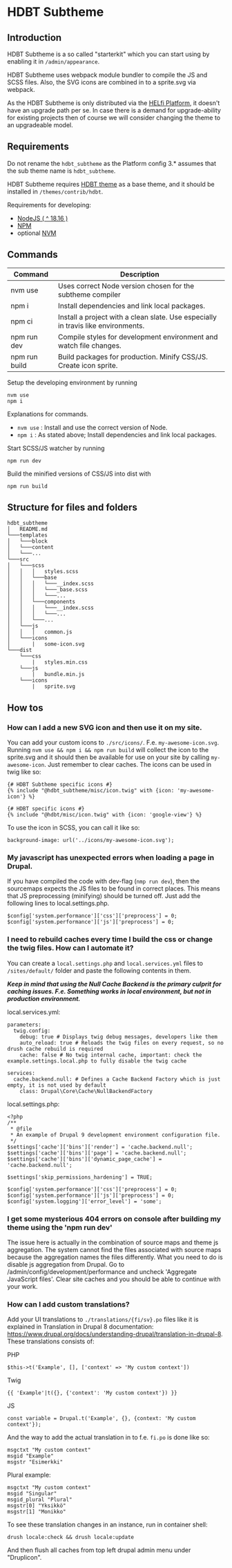 # HDBT Subtheme

## Introduction

HDBT Subtheme is a so called "starterkit" which you can start using by enabling it in `/admin/appearance`.

HDBT Subtheme uses webpack module bundler to compile the JS and SCSS files. Also, the SVG icons are combined in to a sprite.svg via webpack.

As the HDBT Subtheme is only distributed via the [HELfi Platform](https://github.com/City-of-Helsinki/drupal-helfi-platform), it doesn't have an upgrade path per se. In case there is a demand for upgrade-ability for existing projects then of course we will consider changing the theme to an upgradeable model.

## Requirements

Do not rename the `hdbt_subtheme` as the Platform config 3.* assumes that the sub theme name is `hdbt_subtheme`.

HDBT Subtheme requires [HDBT theme](https://github.com/City-of-helsinki/drupal-hdbt) as a base theme, and it should be installed in `/themes/contrib/hdbt`.

Requirements for developing:
- [NodeJS ( ^ 18.16 )](https://nodejs.org/en/)
- [NPM](https://npmjs.com/)
- optional [NVM](https://github.com/nvm-sh/nvm)

## Commands

| Command       | Description                                                                       |
| ------------- | --------------------------------------------------------------------------------- |
| nvm use       | Uses correct Node version chosen for the subtheme compiler                        |
| npm i         | Install dependencies and link local packages.                                     |
| npm ci        | Install a project with a clean slate. Use especially in travis like environments. |
| npm run dev   | Compile styles for development environment and watch file changes.                |
| npm run build | Build packages for production. Minify CSS/JS. Create icon sprite.                 |

Setup the developing environment by running

    nvm use
    npm i

Explanations for commands.
- `nvm use` : Install and use the correct version of Node.
- `npm i` : As stated above; Install dependencies and link local packages.

Start SCSS/JS watcher by running

    npm run dev

Build the minified versions of CSS/JS into dist with

    npm run build

## Structure for files and folders

```
hdbt_subtheme
│   README.md
└───templates
│   └───block
│   └───content
│   └───...
└───src
│   └───scss
│   │   │   styles.scss
│   │   └───base
│   │   │   └───__index.scss
│   │   │   └───_base.scss
│   │   │   └───...
│   │   └───components
│   │   │   └───__index.scss
│   │   │   └───...
│   │   └───...
│   └───js
│   │   │   common.js
│   └───icons
│       |   some-icon.svg
└───dist
    └───css
        |   styles.min.css
    └───js
        |   bundle.min.js
    └───icons
        |   sprite.svg
```

## How tos

### How can I add a new SVG icon and then use it on my site.

You can add your custom icons to `./src/icons/`. F.e. `my-awesome-icon.svg`.
Running `nvm use && npm i && npm run build` will collect the icon to the sprite.svg and it should then be available for use on your site by calling `my-awesome-icon`. Just remember to clear caches.
The icons can be used in twig like so:

    {# HDBT Subtheme specific icons #}
    {% include "@hdbt_subtheme/misc/icon.twig" with {icon: 'my-awesome-icon'} %}

    {# HDBT specific icons #}
    {% include "@hdbt/misc/icon.twig" with {icon: 'google-view'} %}

To use the icon in SCSS, you can call it like so:

    background-image: url('../icons/my-awesome-icon.svg');

### My javascript has unexpected errors when loading a page in Drupal.

If you have compiled the code with dev-flag (`nmp run dev`), then the sourcemaps expects the JS files to be found in correct places.
This means that JS preprocessing (minifying) should be turned off. Just add the following lines to local.settings.php.
```
$config['system.performance']['css']['preprocess'] = 0;
$config['system.performance']['js']['preprocess'] = 0;
```

### I need to rebuild caches every time I build the css or change the twig files. How can I automate it?

You can create a `local.settings.php` and `local.services.yml` files to `/sites/default/` folder and paste the following contents in them.

**_Keep in mind that using the Null Cache Backend is the primary culprit for caching issues. F.e. Something works in local environment, but not in production environment._**

local.services.yml:
```
parameters:
  twig.config:
    debug: true # Displays twig debug messages, developers like them
    auto_reload: true # Reloads the twig files on every request, so no drush cache rebuild is required
    cache: false # No twig internal cache, important: check the example.settings.local.php to fully disable the twig cache

services:
  cache.backend.null: # Defines a Cache Backend Factory which is just empty, it is not used by default
    class: Drupal\Core\Cache\NullBackendFactory
```
local.settings.php:
```
<?php
/**
 * @file
 * An example of Drupal 9 development environment configuration file.
 */
$settings['cache']['bins']['render'] = 'cache.backend.null';
$settings['cache']['bins']['page'] = 'cache.backend.null';
$settings['cache']['bins']['dynamic_page_cache'] = 'cache.backend.null';

$settings['skip_permissions_hardening'] = TRUE;

$config['system.performance']['css']['preprocess'] = 0;
$config['system.performance']['js']['preprocess'] = 0;
$config['system.logging']['error_level'] = 'some';
```

### I get some mysterious 404 errors on console after building my theme using the 'npm run dev'
The issue here is actually in the combination of source maps and theme js aggregation. The system cannot find the files
associated with source maps because the aggregation names the files differently. What you need to do is disable js
aggregation from Drupal. Go to /admin/config/development/performance and uncheck 'Aggregate JavaScript files'. Clear
site caches and you should be able to continue with your work.

### How can I add custom translations?
Add your UI translations to ``./translations/{fi/sv}.po`` files like it is explained in Translation in Drupal 8 documentation: https://www.drupal.org/docs/understanding-drupal/translation-in-drupal-8.
These translations consists of:

PHP
```
$this->t('Example', [], ['context' => 'My custom context'])
```
Twig
```
{{ 'Example'|t({}, {'context': 'My custom context'}) }}
```
JS
```
const variable = Drupal.t('Example', {}, {context: 'My custom context'});
```

And the way to add the actual translation in to f.e. `fi.po` is done like so:
```
msgctxt "My custom context"
msgid "Example"
msgstr "Esimerkki"
```

Plural example:

```
msgctxt "My custom context"
msgid "Singular"
msgid_plural "Plural"
msgstr[0] "Yksikkö"
msgstr[1] "Monikko"
```

To see these translation changes in an instance, run in container shell:
```
drush locale:check && drush locale:update
```
And then flush all caches from top left drupal admin menu under "Druplicon".
